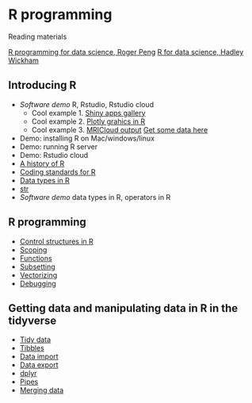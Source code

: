 # R programming

Reading materials

[R programming for data science, Roger Peng](https://leanpub.com/rprogramming)
[R for data science, Hadley Wickham](https://r4ds.had.co.nz/)

## Introducing R

* *Software demo* R, Rstudio, Rstudio cloud
    * Cool example 1. [Shiny apps gallery](https://shiny.rstudio.com/gallery/)
    * Cool example 2. [Plotly grahics in R](https://plot.ly/r/file-options/)
    * Cool example 3. [MRICloud output](https://bcaffo.shinyapps.io/visualize/)  [Get some data here](https://github.com/bcaffo/MRIcloudT1volumetrics/tree/master/inst/extdata)
* Demo: installing R on Mac/windows/linux
* Demo: running R server
* Demo: Rstudio cloud
* [A history of R](https://datasciencespecialization.github.io/courses/02_RProgramming/OverviewHistoryR/index.html#1)
* [Coding standards for R](https://DataScienceSpecialization.github.io/courses/02_RProgramming/CodingStandard/index.html)
* [Data types in R](https://DataScienceSpecialization.github.io/courses/02_RProgramming/DataTypes/index.html)
* [str](https://DataScienceSpecialization.github.io/courses/02_RProgramming/Str/index.html)
* *Software demo* data types in R, operators in R

## R programming

* [Control structures in R](https://DataScienceSpecialization.github.io/courses/02_RProgramming/ControlStructures/index.html)
* [Scoping](https://DataScienceSpecialization.github.io/courses/02_RProgramming/Scoping/index.html)
* [Functions](https://DataScienceSpecialization.github.io/courses/02_RProgramming/functions/index.html)
* [Subsetting](https://DataScienceSpecialization.github.io/courses/02_RProgramming/Subsetting/index.html)
* [Vectorizing](https://DataScienceSpecialization.github.io/courses/02_RProgramming/Vectorized/index.html)
* [Debugging](https://DataScienceSpecialization.github.io/courses/02_RProgramming/debugging/index.html)

## Getting data and manipulating data in R in the tidyverse

* [Tidy data](https://r4ds.had.co.nz/tidy-data.html)
* [Tibbles](https://r4ds.had.co.nz/tibbles.html)
* [Data import](https://r4ds.had.co.nz/data-import.html)
* [Data export](https://r4ds.had.co.nz/data-import.html#writing-to-a-file)
* [dplyr](https://cran.r-project.org/web/packages/dplyr/vignettes/dplyr.html)
* [Pipes](https://r4ds.had.co.nz/pipes.html)
* [Merging data](https://r4ds.had.co.nz/relational-data.html)
